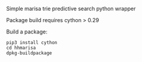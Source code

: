 Simple marisa trie predictive search python wrapper

Package build requires cython > 0.29

Build a package:

```
pip3 install cython
cd hhmarisa
dpkg-buildpackage
```
